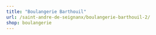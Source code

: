 ```yaml
---
title: "Boulangerie Barthouil"
url: /saint-andre-de-seignanx/boulangerie-barthouil-2/
shop: boulangerie
---
```

